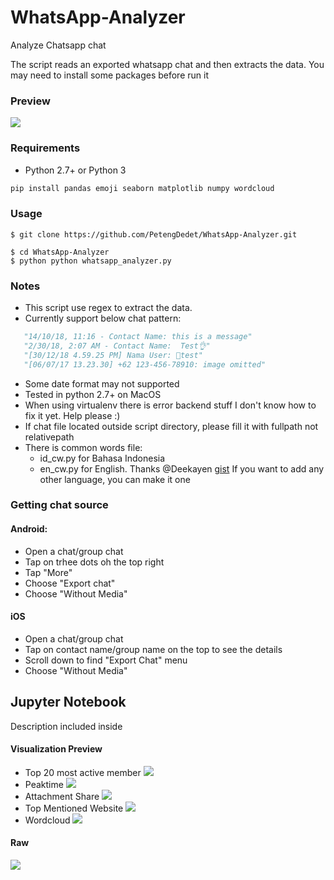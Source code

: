 # WhatsApp-Analyzer
Analyze Chatsapp chat

The script reads an exported whatsapp chat and then extracts the data. You may need to install some packages before run it

### Preview
![](https://i.imgur.com/8kqBa4I.png)

### Requirements
- Python 2.7+ or Python 3
```python
pip install pandas emoji seaborn matplotlib numpy wordcloud 
```
### Usage
```
$ git clone https://github.com/PetengDedet/WhatsApp-Analyzer.git

$ cd WhatsApp-Analyzer
$ python python whatsapp_analyzer.py
```

### Notes
- This script use regex to extract the data.
- Currently support below chat pattern:
 ```python
    "14/10/18, 11:16 - Contact Name: this is a message"
    "2/30/18, 2:07 AM - Contact Name:  Test👌"
    "[30/12/18 4.59.25 PM] Nama User: 🙏test"
    "[06/07/17 13.23.30] ‪+62 123-456-78910‬: image omitted"
  ```
- Some date format may not supported
- Tested in python 2.7+ on MacOS
- When using virtualenv there is error backend stuff
  I don't know how to fix it yet. Help please :)
- If chat file located outside script directory, please fill it with fullpath not relativepath
- There is common words file:
  - id_cw.py for Bahasa Indonesia
  - en_cw.py for English. Thanks @Deekayen [gist](https://gist.github.com/deekayen/4148741 "gist")
  If you want to add any other language, you can make it one

### Getting chat source
#### Android:
- Open a chat/group chat
- Tap on trhee dots oh the top right
- Tap "More"
- Choose "Export chat"
- Choose "Without Media"

#### iOS
- Open a chat/group chat
- Tap on contact name/group name on the top to see the details
- Scroll down to find "Export Chat" menu
- Choose "Without Media"


## Jupyter Notebook
Description included inside
#### Visualization Preview
 - Top 20 most active member
   ![](https://i.imgur.com/dqC83Gb.png)
 - Peaktime
   ![](https://i.imgur.com/C4D2cjw.png)
 - Attachment Share
   ![](https://i.imgur.com/mEWKSRj.png)
 - Top Mentioned Website
   ![](https://i.imgur.com/9Y8hTwE.png)
 - Wordcloud
   ![](https://i.imgur.com/RaGDrEp.png)

#### Raw
   ![](https://i.imgur.com/sCIEQas.png)
  
